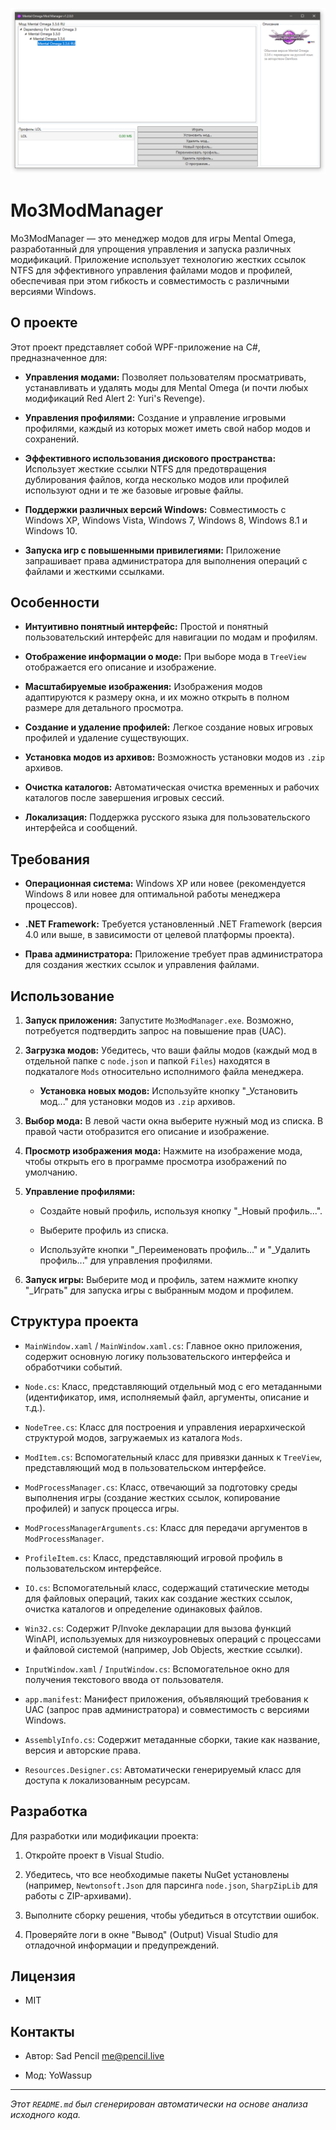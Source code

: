 <p align="center">
	<a href="https://github.com/YoVVassup/mo3-mod-manager">
		<img src="https://github.com/YoVVassup/mo3-mod-manager/blob/master/logo.png" alt="Mo3ModManager Logo">
	</a>
</p>

# Mo3ModManager

Mo3ModManager — это менеджер модов для игры Mental Omega, разработанный для упрощения управления и запуска различных модификаций. Приложение использует технологию жестких ссылок NTFS для эффективного управления файлами модов и профилей, обеспечивая при этом гибкость и совместимость с различными версиями Windows.

## О проекте

Этот проект представляет собой WPF-приложение на C#, предназначенное для:

* **Управления модами:** Позволяет пользователям просматривать, устанавливать и удалять моды для Mental Omega (и почти любых модификаций Red Alert 2: Yuri's Revenge).

* **Управления профилями:** Создание и управление игровыми профилями, каждый из которых может иметь свой набор модов и сохранений.

* **Эффективного использования дискового пространства:** Использует жесткие ссылки NTFS для предотвращения дублирования файлов, когда несколько модов или профилей используют одни и те же базовые игровые файлы.

* **Поддержки различных версий Windows:** Совместимость с Windows XP, Windows Vista, Windows 7, Windows 8, Windows 8.1 и Windows 10.

* **Запуска игр с повышенными привилегиями:** Приложение запрашивает права администратора для выполнения операций с файлами и жесткими ссылками.

## Особенности

* **Интуитивно понятный интерфейс:** Простой и понятный пользовательский интерфейс для навигации по модам и профилям.

* **Отображение информации о моде:** При выборе мода в `TreeView` отображается его описание и изображение.

* **Масштабируемые изображения:** Изображения модов адаптируются к размеру окна, и их можно открыть в полном размере для детального просмотра.

* **Создание и удаление профилей:** Легкое создание новых игровых профилей и удаление существующих.

* **Установка модов из архивов:** Возможность установки модов из `.zip` архивов.

* **Очистка каталогов:** Автоматическая очистка временных и рабочих каталогов после завершения игровых сессий.

* **Локализация:** Поддержка русского языка для пользовательского интерфейса и сообщений.

## Требования

* **Операционная система:** Windows XP или новее (рекомендуется Windows 8 или новее для оптимальной работы менеджера процессов).

* **.NET Framework:** Требуется установленный .NET Framework (версия 4.0 или выше, в зависимости от целевой платформы проекта).

* **Права администратора:** Приложение требует прав администратора для создания жестких ссылок и управления файлами.

## Использование

1. **Запуск приложения:** Запустите `Mo3ModManager.exe`. Возможно, потребуется подтвердить запрос на повышение прав (UAC).

2. **Загрузка модов:** Убедитесь, что ваши файлы модов (каждый мод в отдельной папке с `node.json` и папкой `Files`) находятся в подкаталоге `Mods` относительно исполнимого файла менеджера.

   * **Установка новых модов:** Используйте кнопку "\_Установить мод..." для установки модов из `.zip` архивов.

3. **Выбор мода:** В левой части окна выберите нужный мод из списка. В правой части отобразится его описание и изображение.

4. **Просмотр изображения мода:** Нажмите на изображение мода, чтобы открыть его в программе просмотра изображений по умолчанию.

5. **Управление профилями:**

   * Создайте новый профиль, используя кнопку "\_Новый профиль...".

   * Выберите профиль из списка.

   * Используйте кнопки "\_Переименовать профиль..." и "\_Удалить профиль..." для управления профилями.

6. **Запуск игры:** Выберите мод и профиль, затем нажмите кнопку "\_Играть" для запуска игры с выбранным модом и профилем.

## Структура проекта

* `MainWindow.xaml` / `MainWindow.xaml.cs`: Главное окно приложения, содержит основную логику пользовательского интерфейса и обработчики событий.

* `Node.cs`: Класс, представляющий отдельный мод с его метаданными (идентификатор, имя, исполняемый файл, аргументы, описание и т.д.).

* `NodeTree.cs`: Класс для построения и управления иерархической структурой модов, загружаемых из каталога `Mods`.

* `ModItem.cs`: Вспомогательный класс для привязки данных к `TreeView`, представляющий мод в пользовательском интерфейсе.

* `ModProcessManager.cs`: Класс, отвечающий за подготовку среды выполнения игры (создание жестких ссылок, копирование профилей) и запуск процесса игры.

* `ModProcessManagerArguments.cs`: Класс для передачи аргументов в `ModProcessManager`.

* `ProfileItem.cs`: Класс, представляющий игровой профиль в пользовательском интерфейсе.

* `IO.cs`: Вспомогательный класс, содержащий статические методы для файловых операций, таких как создание жестких ссылок, очистка каталогов и определение одинаковых файлов.

* `Win32.cs`: Содержит P/Invoke декларации для вызова функций WinAPI, используемых для низкоуровневых операций с процессами и файловой системой (например, Job Objects, жесткие ссылки).

* `InputWindow.xaml` / `InputWindow.cs`: Вспомогательное окно для получения текстового ввода от пользователя.

* `app.manifest`: Манифест приложения, объявляющий требования к UAC (запрос прав администратора) и совместимость с версиями Windows.

* `AssemblyInfo.cs`: Содержит метаданные сборки, такие как название, версия и авторские права.

* `Resources.Designer.cs`: Автоматически генерируемый класс для доступа к локализованным ресурсам.

## Разработка

Для разработки или модификации проекта:

1. Откройте проект в Visual Studio.

2. Убедитесь, что все необходимые пакеты NuGet установлены (например, `Newtonsoft.Json` для парсинга `node.json`, `SharpZipLib` для работы с ZIP-архивами).

3. Выполните сборку решения, чтобы убедиться в отсутствии ошибок.

4. Проверяйте логи в окне "Вывод" (Output) Visual Studio для отладочной информации и предупреждений.

## Лицензия

* MIT

## Контакты

* Автор: Sad Pencil [me@pencil.live](mailto:me@pencil.live)

* Мод: YoWassup

---
*Этот `README.md` был сгенерирован автоматически на основе анализа исходного кода.*
